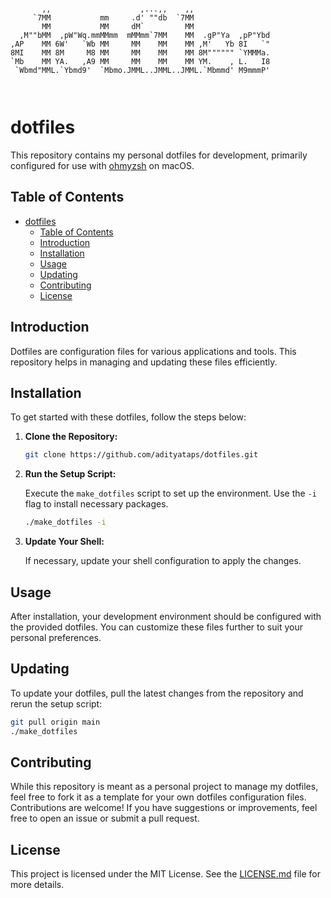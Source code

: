 ```
                                                           
       ,,                    ,...,,    ,,                  
     `7MM           mm     .d' ""db  `7MM                  
       MM           MM     dM`         MM                  
  ,M""bMM  ,pW"Wq.mmMMmm  mMMmm`7MM    MM  .gP"Ya  ,pP"Ybd 
,AP    MM 6W'   `Wb MM     MM    MM    MM ,M'   Yb 8I   `" 
8MI    MM 8M     M8 MM     MM    MM    MM 8M"""""" `YMMMa. 
`Mb    MM YA.   ,A9 MM     MM    MM    MM YM.    , L.   I8 
 `Wbmd"MML.`Ybmd9'  `Mbmo.JMML..JMML..JMML.`Mbmmd' M9mmmP' 
                                                           
                                                           
```

# dotfiles

This repository contains my personal dotfiles for development, primarily configured for use with [ohmyzsh](https://ohmyz.sh/) on macOS.

## Table of Contents
- [dotfiles](#dotfiles)
  - [Table of Contents](#table-of-contents)
  - [Introduction](#introduction)
  - [Installation](#installation)
  - [Usage](#usage)
  - [Updating](#updating)
  - [Contributing](#contributing)
  - [License](#license)

## Introduction

Dotfiles are configuration files for various applications and tools. This repository helps in managing and updating these files efficiently.

## Installation

To get started with these dotfiles, follow the steps below:

1. **Clone the Repository:**

   ```zsh
   git clone https://github.com/adityataps/dotfiles.git
   ```

2. **Run the Setup Script:**

   Execute the `make_dotfiles` script to set up the environment. Use the `-i` flag to install necessary packages.

   ```zsh
   ./make_dotfiles -i
   ```

3. **Update Your Shell:**

   If necessary, update your shell configuration to apply the changes.

## Usage

After installation, your development environment should be configured with the provided dotfiles. You can customize these files further to suit your personal preferences.

## Updating

To update your dotfiles, pull the latest changes from the repository and rerun the setup script:

```zsh
git pull origin main
./make_dotfiles
```

## Contributing

While this repository is meant as a personal project to manage my dotfiles, feel free to fork it as a template for your own dotfiles configuration files. Contributions are welcome! If you have suggestions or improvements, feel free to open an issue or submit a pull request.

## License

This project is licensed under the MIT License. See the [LICENSE.md](LICENSE.md) file for more details.
